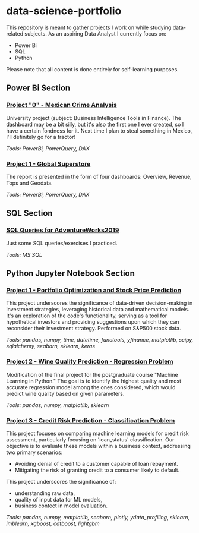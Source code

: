 # data-science-portfolio

This repository is meant to gather projects I work on while studying data-related subjects. 
As an aspiring Data Analyst I currently focus on:
* Power Bi
* SQL
* Python

Please note that all content is done entirely for self-learning purposes.

## Power Bi Section
### [Project "0" - Mexican Crime Analysis](https://github.com/i-tomczok-ue/data-science-portfolio/tree/main/PowerBI/00_MexicanCrimeAnalysis)
University project (subject: Business Intelligence Tools in Finance). The dashboard may be a bit silly, but it's also the first one I ever created, so I have a certain fondness for it. Next time I plan to steal something in Mexico, I'll definitely go for a tractor!

*Tools: PowerBi, PowerQuery, DAX*

### [Project 1 - Global Superstore](https://github.com/i-tomczok-ue/data-science-portfolio/tree/main/PowerBI/01_GlobalSuperstore)
The report is presented in the form of four dashboards: Overview, Revenue, Tops and Geodata.

*Tools: PowerBi, PowerQuery, DAX*

## SQL Section
### [SQL Queries for AdventureWorks2019](https://github.com/i-tomczok-ue/data-science-portfolio/tree/main/SQL/AW2019)
Just some SQL queries/exercises I practiced.

*Tools: MS SQL*

## Python Jupyter Notebook Section
### [Project 1 - Portfolio Optimization and Stock Price Prediction](https://github.com/i-tomczok-ue/data-science-portfolio/tree/main/PythonJupyterNotebook/01_PortfolioOptimizationAndLSTM)
This project underscores the significance of data-driven decision-making in investment strategies, leveraging historical data and mathematical models. It's an exploration of the code's functionality, serving as a tool for hypothetical investors and providing suggestions upon which they can reconsider their investment strategy. Performed on S&P500 stock data.

*Tools: pandas, numpy, time, datetime, functools, yfinance, matplotlib, scipy, sqlalchemy, seaborn, sklearn, keras*

### [Project 2 - Wine Quality Prediction - Regression Problem](https://github.com/i-tomczok-ue/data-science-portfolio/tree/main/PythonJupyterNotebook/02_WineQualityRegression)
Modification of the final project for the postgraduate course "Machine Learning in Python." 
The goal is to identify the highest quality and most accurate regression model among the ones considered, which would predict wine quality based on given parameters.

*Tools: pandas, numpy, matplotlib, sklearn*

### [Project 3 - Credit Risk Prediction - Classification Problem](https://github.com/i-tomczok-ue/data-science-portfolio/tree/main/PythonJupyterNotebook/03_CreditRiskPrediction)
This project focuses on comparing machine learning models for credit risk assessment, particularly focusing on 'loan_status' classification. Our objective is to evaluate these models within a business context, addressing two primary scenarios:
* Avoiding denial of credit to a customer capable of loan repayment.
* Mitigating the risk of granting credit to a consumer likely to default.

This project underscores the significance of:
* understanding raw data,
* quality of input data for ML models,
* business contect in model evaluation.

*Tools: pandas, numpy, matplotlib, seaborn, plotly, ydata_profiling, sklearn, imblearn, xgboost, catboost, lightgbm*
